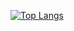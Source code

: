 [![Top Langs](https://github-readme-stats.vercel.app/api/top-langs/?username=tokibito)](https://github.com/anuraghazra/github-readme-stats)
